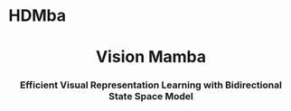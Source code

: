 # HDMba

<div align="center">
<h1>Vision Mamba </h1>
<h3>Efficient Visual Representation Learning with Bidirectional State Space Model</h3>
